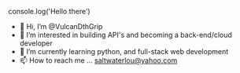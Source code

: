 console.log('Hello there')

- 👋 Hi, I’m @VulcanDthGrip
- 👀 I’m interested in building API's and becoming a back-end/cloud developer
- 🌱 I’m currently learning python, and full-stack web development
- 📫 How to reach me ... saltwaterlou@yahoo.com

<!---
VulcanDthGrip/VulcanDthGrip is a ✨ special ✨ repository because its `README.md` (this file) appears on your GitHub profile.
You can click the Preview link to take a look at your changes.
--->
